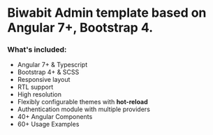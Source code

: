 
# Biwabit Admin template based on Angular 7+, Bootstrap 4.


<!-- ### With 3 stunning visual themes -->

<!-- #### Cosmic
<a target="_blank" href="http://akveo.com/ngx-admin/?theme=cosmic&utm_source=github&utm_medium=ngx_admin_readme&utm_campaign=themes#/pages/dashboard">
    <img src="https://i.imgur.com/tvAJJhW.png"/>
</a> -->


### What's included:

- Angular 7+ & Typescript
- Bootstrap 4+ & SCSS
- Responsive layout
- RTL support
- High resolution
- Flexibly configurable themes with **hot-reload**
- Authentication module with multiple providers
- 40+ Angular Components
- 60+ Usage Examples


<!-- ### From Developers -->
<!-- Made with :heart: by [Akveo team](http://akveo.com/).  -->
